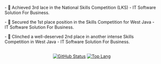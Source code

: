 <p align="center">
  <p>
- 🥉 Achieved 3rd lace in the National Skills Competition (LKS) - IT Software Solution For Business.
  </p>
  <p>
- 🥇 Secured the 1st place position in the Skills Competition for West Java - IT Software Solution For Business.
  </p>
  <p>
- 🥈 Clinched a well-deserved 2nd place in another intense Skills Competition in West Java - IT Software Solution For Business.
  </p>
  <br/>
<div align="center">
    <a href="https://github.com/rmxburhan"><img alt="GitHub Status" src="https://github-readme-stats.vercel.app/api?username=rmxburhan&show_icons=true&theme=dark#gh-dark-mode-only"/></a>
    <a href="https://github.com/rmxburhan?tab=repositories"><img src="https://github-readme-stats.vercel.app/api/top-langs/?username=rmxburhan&layout=compact" alt="Top Lang"/></a>
</div>
</p> 
